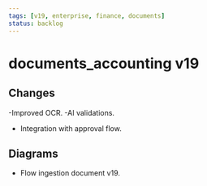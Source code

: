 ```yaml
---
tags: [v19, enterprise, finance, documents]
status: backlog
---
```

# documents_accounting v19

## Changes
-Improved OCR.
-AI validations.
- Integration with approval flow.

## Diagrams
- Flow ingestion document v19.




